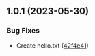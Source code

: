 ## 1.0.1 (2023-05-30)


### Bug Fixes

* Create hello.txt ([42f4e41](https://github.com/sarafpradumna/test-ghcr-version/commit/42f4e410b6ee61cba5a0902a017c567f4eeca88b))



